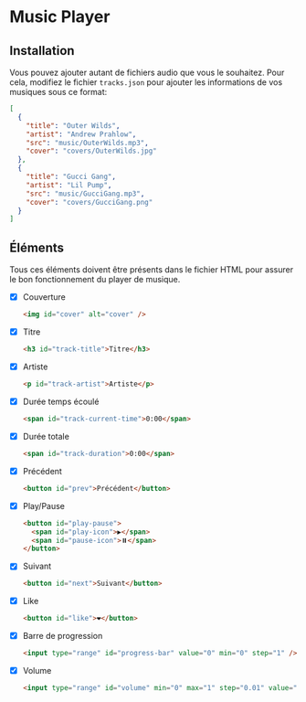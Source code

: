 # Music Player

## Installation

Vous pouvez ajouter autant de fichiers audio que vous le souhaitez. Pour cela, modifiez le fichier `tracks.json` pour ajouter les informations de vos musiques sous ce format:

```json
[
  {
    "title": "Outer Wilds",
    "artist": "Andrew Prahlow",
    "src": "music/OuterWilds.mp3",
    "cover": "covers/OuterWilds.jpg"
  },
  {
    "title": "Gucci Gang",
    "artist": "Lil Pump",
    "src": "music/GucciGang.mp3",
    "cover": "covers/GucciGang.png"
  }
]
```

## Éléments

Tous ces éléments doivent être présents dans le fichier HTML pour assurer le bon fonctionnement du player de musique.

- [x] Couverture
  ```html
  <img id="cover" alt="cover" />
  ```
- [x] Titre
  ```html
  <h3 id="track-title">Titre</h3>
  ```
- [x] Artiste
  ```html
  <p id="track-artist">Artiste</p>
  ```
- [x] Durée temps écoulé
  ```html
  <span id="track-current-time">0:00</span>
  ```
- [x] Durée totale
  ```html
  <span id="track-duration">0:00</span>
  ```
- [x] Précédent
  ```html
  <button id="prev">Précédent</button>
  ```
- [x] Play/Pause
  ```html
  <button id="play-pause">
    <span id="play-icon">▶️</span>
    <span id="pause-icon">⏸️</span>
  </button>
  ```
- [x] Suivant
  ```html
  <button id="next">Suivant</button>
  ```
- [x] Like
  ```html
  <button id="like">❤️</button>
  ```
- [x] Barre de progression
  ```html
  <input type="range" id="progress-bar" value="0" min="0" step="1" />
  ```
- [x] Volume
  ```html
  <input type="range" id="volume" min="0" max="1" step="0.01" value="1" />
  ```
